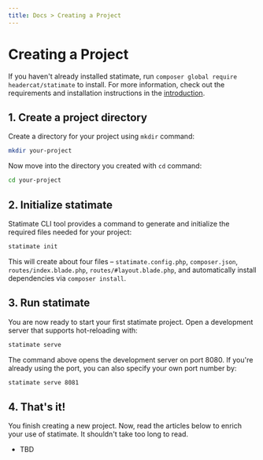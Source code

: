 ```yaml
---
title: Docs > Creating a Project
---
```

# Creating a Project

If you haven't already installed statimate, run `composer global require headercat/statimate` to install.
For more information, check out the requirements and installation instructions in the [introduction](/docs/). 

## 1. Create a project directory

Create a directory for your project using `mkdir` command:
```bash
mkdir your-project
```

Now move into the directory you created with `cd` command:
```bash
cd your-project
```

## 2. Initialize statimate

Statimate CLI tool provides a command to generate and initialize the required files needed for your project:
```bash
statimate init
```

This will create about four files – `statimate.config.php`, `composer.json`, `routes/index.blade.php`, 
`routes/#layout.blade.php`, and automatically install dependencies via `composer install`.

## 3. Run statimate

You are now ready to start your first statimate project. Open a development server that supports hot-reloading with:
```bash
statimate serve
```

The command above opens the development server on port 8080. If you're already using the port, you can also specify your
own port number by:
```bash
statimate serve 8081
```

## 4. That's it!

You finish creating a new project. Now, read the articles below to enrich your use of statimate. It shouldn't take too 
long to read.

* TBD
